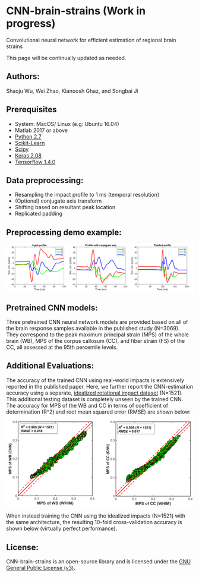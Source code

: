 # CNN-brain-strains (Work in progress)
Convolutional neural network for efficient estimation of  regional brain strains

This page will be continually updated as needed. 
## Authors:
Shaoju Wu, Wei Zhao, Kianoosh Ghaz, and Songbai Ji
## Prerequisites
- System: MacOS/ Linux (e.g: Ubuntu 16.04)
- Matlab 2017 or above
- [Python 2.7](https://www.anaconda.com/distribution/)
- [Scikit-Learn](https://scikit-learn.org/stable/install.html)
- [Scipy](https://www.scipy.org/)
- [Keras 2.08](http://faroit.com/keras-docs/2.0.8/#installation)
- [Tensorflow 1.4.0](https://pypi.org/project/tensorflow/1.4.0/#files)
## Data preprocessing:
- Resampling the impact profile to 1 ms (temporal resolution) 
- (Optional) conjugate axis transform
- Shifting based on resultant peak location
- Replicated padding 

## Preprocessing demo example:
![](https://github.com/Jilab-biomechanics/CNN-brain-strains/blob/master/figures/preprocessing.png)

## Pretrained CNN models:
Three pretrained CNN neural network models are provided based on all of the brain response samples available in the published study (N=3069). They correspond to the peak maximum principal strain (MPS) of the whole brain (WB), MPS of the corpus callosum (CC), and fiber strain (FS) of the CC, all assessed at the 95th percentile levels. 

## Additional Evaluations:
The accuracy of the trained CNN using real-world impacts is extensively reported in the published paper. Here, we further report the CNN-estimation accuracy using a separate, [idealized rotational impact dataset](https://link.springer.com/article/10.1007%2Fs10439-017-1888-3) (N=1521). This additional testing dataset is completely unseen by the trained CNN. The accuracy for MPS of the WB and CC in terms of coefficient of determination (R^2) and root mean squared error (RMSE) are shown below:
![](https://github.com/Jilab-biomechanics/CNN-brain-strains/blob/master/figures/Testing_results.png)

When instead training the CNN using the idealized impacts (N=1521) with the same architecture, the resulting 10-fold cross-validation accuracy is shown below (virtually perfect performance).


## License:
CNN-brain-strains is an open-source library and is licensed under the [GNU General Public License (v3)](https://www.gnu.org/licenses/gpl-3.0.en.html). 

